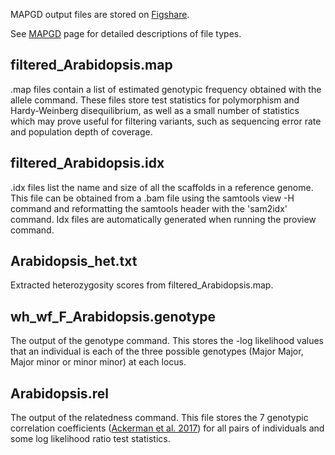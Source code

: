 MAPGD output files are stored on [Figshare](https://figshare.com/s/9664c525c264ce379d0c).

See [MAPGD](https://github.com/LynchLab/MAPGD) page for detailed descriptions of file types.

## filtered_Arabidopsis.map

.map files contain a list of estimated genotypic frequency obtained with the allele command. These files store test statistics for polymorphism and Hardy-Weinberg disequilibrium, as well as a small number of statistics which may prove useful for filtering variants, such as sequencing error rate and population depth of coverage.

## filtered_Arabidopsis.idx

.idx files list the name and size of all the scaffolds in a reference genome. This file can be obtained from a .bam file using the samtools view -H command and reformatting the samtools header with the 'sam2idx' command. Idx files are automatically generated when running the proview command.
	
## Arabidopsis_het.txt	

Extracted heterozygosity scores from filtered_Arabidopsis.map.

## wh_wf_F_Arabidopsis.genotype

The output of the genotype command. This stores the -log likelihood values that an individual is each of the three possible genotypes (Major Major, Major minor or minor minor) at each locus.

## Arabidopsis.rel		

The output of the relatedness command. This file stores the 7 genotypic correlation coefficients ([Ackerman et al. 2017](https://academic.oup.com/genetics/article/206/1/105/6064207)) for all pairs of individuals and some log likelihood ratio test statistics.
